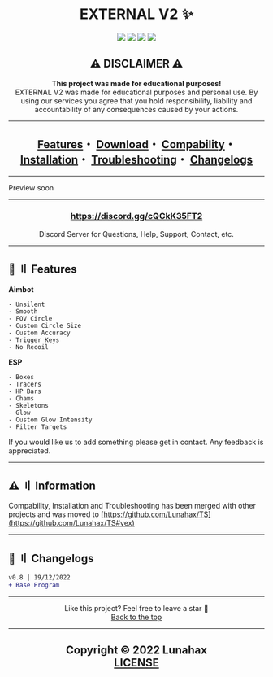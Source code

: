<h1 id="head" align="center">
EXTERNAL V2 ✨
</h1>

<div align="center">
<a href="https://github.com/Lunahax"><img src="https://img.shields.io/github/stars/lunahax/EXTERNAL-V2?color=00dd00&style=for-the-badge"></a>
<a href="https://github.com/Lunahax"><img src="https://img.shields.io/github/forks/lunahax/EXTERNAL-V2?color=00dd00&style=for-the-badge"></a>
<a href="https://github.com/Lunahax"><img src="https://img.shields.io/github/repo-size/lunahax/EXTERNAL-V2?color=00dd00&label=size&style=for-the-badge"></a>
<a href="https://github.com/Lunahax"><img src="https://img.shields.io/github/downloads/lunahax/EXTERNAL-V2/total?color=00dd00&style=for-the-badge"></a>
</div>

<h2 id="disclaimer" align="center">
⚠️ DISCLAIMER ⚠️
</h2>

<p align="center">
<b>This project was made for educational purposes!</b>
<br>
EXTERNAL V2 was made for educational purposes and personal use. By using our services you agree that you hold responsibility, liability and accountability of any consequences caused by your actions.
</p>

---

<h2 align="center">
<a href="#features">Features</a>・
<a href="https://github.com/Lunahax/EXTERNAL-V2 /releases">Download</a>・
<a href="https://github.com/Lunahax/TS#1a">Compability</a>・
<a href="https://github.com/Lunahax/TS#1b">Installation</a>・
<a href="https://github.com/Lunahax/TS#1c">Troubleshooting</a>・
<a href="#changes">Changelogs</a>
</h2>

---

Preview soon

---

<h3 align="center"><a href="https://discord.gg/cQCkK35FT2">https://discord.gg/cQCkK35FT2</a></h3>
<p align="center">Discord Server for Questions, Help, Support, Contact, etc.</p>

---

## <a id="features"></a>🌌 〢 Features

**Aimbot**
```sh-session
- Unsilent
- Smooth
- FOV Circle
- Custom Circle Size
- Custom Accuracy
- Trigger Keys
- No Recoil
```

**ESP**
```sh-session
- Boxes
- Tracers
- HP Bars
- Chams
- Skeletons
- Glow
- Custom Glow Intensity
- Filter Targets
```

If you would like us to add something please get in contact. Any feedback is appreciated.

---

## <a id="com"></a>⚠️ 〢 Information 

Compability, Installation and Troubleshooting has been merged with other projects and was moved to [https://github.com/Lunahax/TS](https://github.com/Lunahax/TS#vex)

---

## <a id="changes"></a>🌟 〢 Changelogs

```diff
v0.8 | 19/12/2022
+ Base Program 
```

---

<p align="center">
Like this project? Feel free to leave a star 🌟<br>
<a href="#head">
Back to the top
</a>
</p>

---

<h2 align="center">
Copyright © 2022 Lunahax<br>
<a href="https://github.com/Lunahax/EXTERNAL-V2/blob/main/LICENSE.md">
LICENSE
</a>
</h2>
